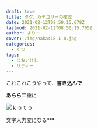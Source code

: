 ```yaml
---
draft: true
title: タグ、カテゴリーの確認
date: 2021-02-12T08:50:15.678Z
lastmod: 2021-02-12T08:50:15.705Z
author: まりー
cover: /img/naka418.1.0.jpg
categories:
  - くつ
tags:
  - においけし
  - リティー
---
```

これこれこうやって、**書き込んで**

**あらら**二重に

![ｋうｔう](/img/naka418.1.8.jpg "ｋうｔう")

文字入力変になる\*\**